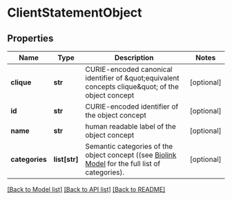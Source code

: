 # ClientStatementObject

## Properties
Name | Type | Description | Notes
------------ | ------------- | ------------- | -------------
**clique** | **str** | CURIE-encoded canonical identifier of \&quot;equivalent concepts clique\&quot; of the object concept  | [optional] 
**id** | **str** | CURIE-encoded identifier of the object concept  | [optional] 
**name** | **str** | human readable label of the object concept | [optional] 
**categories** | **list[str]** | Semantic categories of the object concept ((see [Biolink Model](https://biolink.github.io/biolink-model) for the full list of categories).  | [optional] 

[[Back to Model list]](../README.md#documentation-for-models) [[Back to API list]](../README.md#documentation-for-api-endpoints) [[Back to README]](../README.md)


